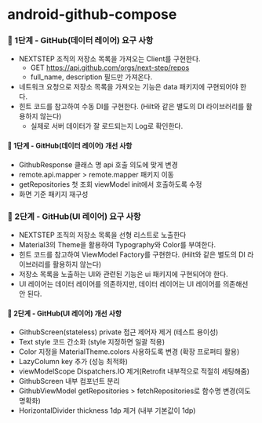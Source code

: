 # android-github-compose

### 🚀 1단계 - GitHub(데이터 레이어) 요구 사항
- NEXTSTEP 조직의 저장소 목록을 가져오는 Client를 구현한다.
  - GET https://api.github.com/orgs/next-step/repos
  - full_name, description 필드만 가져온다.
- 네트워크 요청으로 저장소 목록을 가져오는 기능은 data 패키지에 구현되어야 한다.
- 힌트 코드를 참고하여 수동 DI를 구현한다. (Hilt와 같은 별도의 DI 라이브러리를 활용하지 않는다)
  - 실제로 서버 데이터가 잘 로드되는지 Log로 확인한다.

#### 🚀 1단계 - GitHub(데이터 레이어) 개선 사항
- GithubResponse 클래스 명 api 호출 의도에 맞게 변경
- remote.api.mapper > remote.mapper 패키지 이동
- getRepositories 첫 조회 viewModel init에서 호출하도록 수정
- 화면 기준 패키지 재구성

### 🚀 2단계 - GitHub(UI 레이어) 요구 사항
- NEXTSTEP 조직의 저장소 목록을 선형 리스트로 노출한다
- Material3의 Theme을 활용하여 Typography와 Color를 부여한다.
- 힌트 코드를 참고하여 ViewModel Factory를 구현한다. (Hilt와 같은 별도의 DI 라이브러리를 활용하지 않는다)
- 저장소 목록을 노출하는 UI와 관련된 기능은 ui 패키지에 구현되어야 한다.
- UI 레이어는 데이터 레이어를 의존하지만, 데이터 레이어는 UI 레이어를 의존해선 안 된다.

#### 🚀 2단계 - GitHub(UI 레이어) 개선 사항
- GithubScreen(stateless) private 접근 제어자 제거 (테스트 용이성)
- Text style 코드 간소화 (style 지정하면 일괄 적용)
- Color 지정을 MaterialTheme.colors 사용하도록 변경 (확장 프로퍼티 활용)
- LazyColumn key 추가 (성능 최적화)
- viewModelScope Dispatchers.IO 제거(Retrofit 내부적으로 적절히 세팅해줌)
- GithubScreen 내부 컴포넌트 분리
- GithubViewModel getRepositories > fetchRepositories로 함수명 변경(의도 명확화)
- HorizontalDivider thickness 1dp 제거 (내부 기본값이 1dp)


